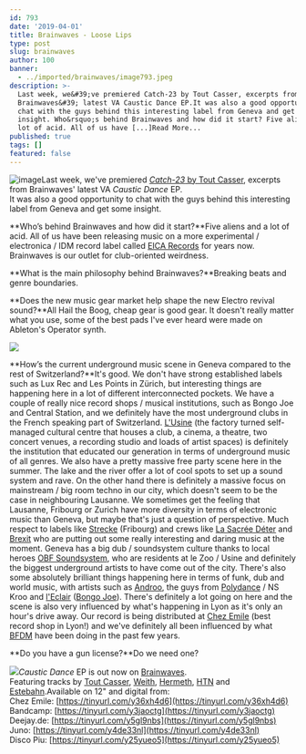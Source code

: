 ```yaml
---
id: 793
date: '2019-04-01'
title: Brainwaves - Loose Lips
type: post
slug: brainwaves
author: 100
banner:
  - ../imported/brainwaves/image793.jpeg
description: >-
  Last week, we&#39;ve premiered Catch-23 by Tout Casser, excerpts from
  Brainwaves&#39; latest VA Caustic Dance EP.It was also a good opportunity to
  chat with the guys behind this interesting label from Geneva and get some
  insight. Who&rsquo;s behind Brainwaves and how did it start? Five aliens and a
  lot of acid. All of us have [...]Read More...
published: true
tags: []
featured: false
---
```

![image](../../imported/brainwaves/image793.jpeg)Last week, we've premiered [_Catch-23_ by Tout Casser](http://loose-lips.co.uk/blog/tout-casser-catch-23-bws003), excerpts from Brainwaves' latest VA _Caustic Dance_ EP.  
It was also a good opportunity to chat with the guys behind this interesting label from Geneva and get some insight.

**Who’s behind Brainwaves and how did it start?**Five aliens and a lot of acid. All of us have been releasing music on a more experimental / electronica / IDM record label called [EICA Records](https://eicarecords.ch/music) for years now. Brainwaves is our outlet for club-oriented weirdness.

**What is the main philosophy behind Brainwaves?**Breaking beats and genre boundaries. 

**Does the new music gear market help shape the new Electro revival sound?**All Hail the Boog, cheap gear is good gear. It doesn't really matter what you use, some of the best pads I've ever heard were made on Ableton's Operator synth. 

![](/wp-content/uploads/live/img/wysiwyg/5ca2523d01054.png)

**How’s the current underground music scene in Geneva compared to the rest of Switzerland?**It's good. We don't have strong established labels such as Lux Rec and Les Points in Zürich, but interesting things are happening here in a lot of different interconnected pockets. We have a couple of really nice record shops / musical institutions, such as Bongo Joe and Central Station, and we definitely have the most underground clubs in the French speaking part of Switzerland. [L'Usine](https://www.usine.ch/) (the factory turned self-managed cultural centre that houses a club, a cinema, a theatre, two concert venues, a recording studio and loads of artist spaces) is definitely the institution that educated our generation in terms of underground music of all genres. We also have a pretty massive free party scene here in the summer. The lake and the river offer a lot of cool spots to set up a sound system and rave. On the other hand there is definitely a massive focus on mainstream / big room techno in our city, which doesn't seem to be the case in neighbouring Lausanne. We sometimes get the feeling that Lausanne, Fribourg or Zurich have more diversity in terms of electronic music than Geneva, but maybe that's just a question of perspective. Much respect to labels like [Strecke](https://soundcloud.com/strecke) (Fribourg) and crews like [La Sacrée Déter](https://soundcloud.com/lasacreedeter) and [Brexit](https://soundcloud.com/3rexit5ervice) who are putting out some really interesting and daring music at the moment. Geneva has a big dub / soundsystem culture thanks to local heroes [OBF Soundsystem](http://www.obfdub.net/), who are residents at le Zoo / Usine and definitely the biggest underground artists to have come out of the city. There's also some absolutely brilliant things happening here in terms of funk, dub and world music, with artists such as [Androo](https://soundcloud.com/androo-3), the guys from [Polydance](https://soundcloud.com/polydance) / NS Kroo and [l'Eclair](https://leclairbbib.bandcamp.com/) ([Bongo Joe](https://www.bongojoe.ch/)). There's definitely a lot going on here and the scene is also very influenced by what's happening in Lyon as it's only an hour's drive away. Our record is being distributed at [Chez Emile](https://chezemile-records.com/) (best record shop in Lyon!) and we've definitely all been influenced by what [BFDM](https://bfdm.bandcamp.com/) have been doing in the past few years. 

**Do you have a gun license?**Do we need one? 

![](/wp-content/uploads/live/img/wysiwyg/5ca2522359059.jpg)_Caustic Dance_ EP is out now on [Brainwaves](https://brainwavescrew.bandcamp.com).  
Featuring tracks by [Tout Casser](https://soundcloud.com/toutcasser), [Weith](https://soundcloud.com/weith), [Hermeth](https://soundcloud.com/hermeth), [HTN](https://soundcloud.com/htn_htn) and [Estebahn](https://soundcloud.com/estebaaahn).Available on 12" and digital from:  
Chez Emile: [](https://tinyurl.com/y36xh4d6?fbclid=IwAR0jkJXiXJbaceGqjm8jsP63jsAF0QcCDC-mId-5-Ui7kvGxBUT65e8va0U)[https://tinyurl.com/y36xh4d6](https://tinyurl.com/y36xh4d6)  
Bandcamp: [](https://tinyurl.com/y3jaoctg?fbclid=IwAR1tITRYUj6zRdVLWxPRTGJVBROHMG0H3hhuGjaKH79OfqYV5jEd24Wb1Cw)[https://tinyurl.com/y3jaoctg](https://tinyurl.com/y3jaoctg)  
Deejay.de: [](https://tinyurl.com/y5gl9nbs?fbclid=IwAR0xu0F2E3S3L3nArWaMzABD89BWvSRBi5998eAjc-MnW6CuUcmbONgds7I)[https://tinyurl.com/y5gl9nbs](https://tinyurl.com/y5gl9nbs)  
Juno: [](https://tinyurl.com/y4de33nl?fbclid=IwAR0S67XqP1m7VeFzJ-GjLynOnBmkvSDShBoACcPGqVvzcpB_jOLrUro7Q68)[https://tinyurl.com/y4de33nl](https://tinyurl.com/y4de33nl)  
Disco Piu: [](https://tinyurl.com/y25yueo5?fbclid=IwAR14AP3DUxp04bxlzCJfq-Fcclxy4pmNN4ZAPS69GzAsgvmriX7OX3ZuaY4)[https://tinyurl.com/y25yueo5](https://tinyurl.com/y25yueo5)  
[](https://brainwavescrew.bandcamp.com/album/caustic-dance)